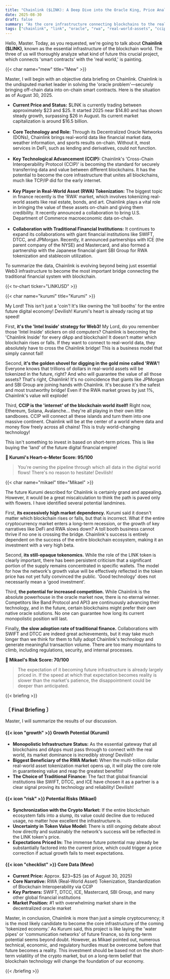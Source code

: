 ```yaml
---
title: "Chainlink ($LINK): A Deep Dive into the Oracle King, Price Analysis, and Future Outlook"
date: 2025-08-30
draft: false
summary: "As the core infrastructure connecting blockchains to the real world, does Chainlink ($LINK) have a bright future? We dive into a sharp debate between Kurumi, who champions Chainlink's monopolistic position and growth potential as a Web3 necessity, and Mikael, who warns of potential risks like market dependency and uncertain tokenomics, to analyze the pros and cons of investing in $LINK."
tags: ["chainlink", "link", "oracle", "rwa", "real-world-assets", "ccip"]
---
```


<p>Hello, Master. Today, as you requested, we're going to talk about <b>Chainlink ($LINK)</b>, known as the essential infrastructure of the blockchain world. The three of us will thoroughly analyze what kind of future this crucial project, which connects 'smart contracts' with the 'real world,' is painting.</p>

{{< char name="mew" title="Mew" >}}
<p>Master, I will begin with an objective data briefing on Chainlink. Chainlink is the undisputed market leader in solving the 'oracle problem'—securely bringing off-chain data into on-chain smart contracts. Here is the situation as of August 30, 2025.</p>
<ul>
    <li><b>Current Price and Status:</b> $LINK is currently trading between approximately $23 and $25. It started 2025 near $14.80 and has shown steady growth, surpassing $26 in August. Its current market capitalization is around $16.5 billion.</li><br>
    <li><b>Core Technology and Role:</b> Through its Decentralized Oracle Networks (DONs), Chainlink brings real-world data like financial market data, weather information, and sports results on-chain. Without it, most services in DeFi, such as lending and derivatives, could not function.</li><br>
    <li><b>Key Technological Advancement (CCIP):</b> Chainlink's 'Cross-Chain Interoperability Protocol (CCIP)' is becoming the standard for securely transferring data and value between different blockchains. It has the potential to become the core infrastructure that unites all blockchains, much like TCP/IP did for the early internet.</li><br>
    <li><b>Key Player in Real-World Asset (RWA) Tokenization:</b> The biggest topic in finance recently is the 'RWA' market, which involves tokenizing real-world assets like real estate, bonds, and art. Chainlink plays a vital role in bringing the value of these assets on-chain and giving them credibility. It recently announced a collaboration to bring U.S. Department of Commerce macroeconomic data on-chain.</li><br>
    <li><b>Collaboration with Traditional Financial Institutions:</b> It continues to expand its collaborations with giant financial institutions like SWIFT, DTCC, and JPMorgan. Recently, it announced partnerships with ICE (the parent company of the NYSE) and Mastercard, and also formed a partnership with the Japanese financial giant SBI Group for RWA tokenization and stablecoin utilization.</li>
</ul>
<p>To summarize the data, Chainlink is evolving beyond being just essential Web3 infrastructure to become the most important bridge connecting the traditional financial system with blockchain.</p>

{{< tv-chart ticker="LINKUSD" >}}

{{< char name="kurumi" title="Kurumi" >}}
<p>My Lord! This isn't just a 'coin'! It's like owning the 'toll booths' for the entire future digital economy! Devilish! Kurumi's heart is already racing at top speed!</p>
<p>First, <b>it's the 'Intel Inside' strategy for Web3!</b> My Lord, do you remember those 'Intel Inside' stickers on old computers? Chainlink is becoming the 'Chainlink Inside' for every dApp and blockchain! It doesn't matter which blockchain rises or falls. If they want to connect to real-world data, they absolutely have to cross the Chainlink bridge! This is a business model that simply cannot fail!</p>
<p>Second, <b>it's the golden shovel for digging in the gold mine called 'RWA'!</b> Everyone knows that trillions of dollars in real-world assets will be tokenized in the future, right? And who will guarantee the value of all those assets? That's right, Chainlink! It's no coincidence that giants like JPMorgan and SBI Group are joining hands with Chainlink. It's because it's the safest and most trustworthy bridge! Even if the RWA market grows by just 1%, Chainlink's value will explode!</p>
<p>Third, <b>CCIP is the 'internet' of the blockchain world itself!</b> Right now, Ethereum, Solana, Avalanche... they're all playing in their own little sandboxes. CCIP will connect all these islands and turn them into one massive continent. Chainlink will be at the center of a world where data and money flow freely across all chains! This is truly world-changing technology!</p>
<p>This isn't something to invest in based on short-term prices. This is like buying the 'land' of the future digital financial empire!</p>
<p><b>💖 Kurumi's Heart-o-Meter Score: 95/100</b></p>
<blockquote>
<p>You're owning the pipeline through which all data in the digital world flows! There's no reason to hesitate! Devilish!</p>
</blockquote>

{{< char name="mikael" title="Mikael" >}}
<p>The future Kurumi described for Chainlink is certainly grand and appealing. However, it would be a great miscalculation to think the path is paved only with flowers. I have identified several potential landmines.</p>
<p>First, <b>its excessively high market dependency.</b> Kurumi said it doesn't matter which blockchain rises or falls, but that is incorrect. What if the entire cryptocurrency market enters a long-term recession, or the growth of key narratives like DeFi and RWA slows down? A toll booth business cannot thrive if no one is crossing the bridge. Chainlink's success is entirely dependent on the success of the entire blockchain ecosystem, making it an investment with a very high beta.</p>
<p>Second, <b>its still-opaque tokenomics.</b> While the role of the LINK token is clearly important, there has been persistent criticism that a significant portion of the supply remains concentrated in specific wallets. The model for how the network's growth value will be effectively reflected in the token price has not yet fully convinced the public. 'Good technology' does not necessarily mean a 'good investment'.</p>
<p>Third, <b>the potential for increased competition.</b> While Chainlink is the absolute powerhouse in the oracle market now, there is no eternal winner. Competitors like Band Protocol and API3 are continuously advancing their technology, and in the future, certain blockchains might prefer their own native oracle solutions. No one can guarantee how long its current monopolistic position will last.</p>
<p>Finally, <b>the slow adoption rate of traditional finance.</b> Collaborations with SWIFT and DTCC are indeed great achievements, but it may take much longer than we think for them to fully adopt Chainlink's technology and generate meaningful transaction volume. There are too many mountains to climb, including regulations, security, and internal processes.</p>
<p><b>🚨 Mikael's Risk Score: 70/100</b></p>
<blockquote>
<p>The expectation of it becoming future infrastructure is already largely priced in. If the speed at which that expectation becomes reality is slower than the market's patience, the disappointment could be deeper than anticipated.</p>
</blockquote>

{{< briefing >}}
<h3><strong>〔 Final Briefing 〕</strong></h3>
<p>Master, I will summarize the results of our discussion.</p>

<h4><span class="svg-icon">{{< icon "growth" >}}</span> Growth Potential (Kurumi)</h4>
<ul>
    <li><b>Monopolistic Infrastructure Status:</b> As the essential gateway that all blockchains and dApps must pass through to connect with the real world, its market dominance is incredibly strong! Devilish!</li>
    <li><b>Biggest Beneficiary of the RWA Market:</b> When the multi-trillion dollar real-world asset tokenization market opens up, it will play the core role in guaranteeing value and reap the greatest benefits!</li>
    <li><b>The Choice of Traditional Finance:</b> The fact that global financial institutions like SWIFT, DTCC, and ICE have chosen it as a partner is a clear signal proving its technology and reliability! Devilish!</li>
</ul>

<h4><span class="svg-icon">{{< icon "risk" >}}</span> Potential Risks (Mikael)</h4>
<ul>
    <li><b>Synchronization with the Crypto Market:</b> If the entire blockchain ecosystem falls into a slump, its value could decline due to reduced usage, no matter how excellent the infrastructure is.</li>
    <li><b>Uncertainty in Token Value Model:</b> There is still ongoing debate about how directly and sustainably the network's success will be reflected in the LINK token's price.</li>
    <li><b>Expectations Priced In:</b> The immense future potential may already be substantially factored into the current price, which could trigger a price correction if actual growth fails to meet expectations.</li>
</ul>

<h4><span class="svg-icon">{{< icon "checklist" >}}</span> Core Data (Mew)</h4>
<ul>
    <li><b>Current Price:</b> Approx. $23~$25 (as of August 30, 2025)</li>
    <li><b>Core Narrative:</b> RWA (Real-World Asset) Tokenization, Standardization of Blockchain Interoperability via CCIP</li>
    <li><b>Key Partners:</b> SWIFT, DTCC, ICE, Mastercard, SBI Group, and many other global financial institutions</li>
    <li><b>Market Position:</b> #1 with overwhelming market share in the decentralized oracle market</li>
</ul>

<div class="final-conclusion">
    <p>Master, in conclusion, Chainlink is more than just a simple cryptocurrency; it is the most likely candidate to become the core infrastructure of the coming 'tokenized economy.' As Kurumi said, this project is like laying the 'water pipes' or 'communication networks' of future finance, so its long-term potential seems beyond doubt. However, as Mikael pointed out, numerous technical, economic, and regulatory hurdles must be overcome before that future becomes a reality. This investment should be based not on the short-term volatility of the crypto market, but on a long-term belief that blockchain technology will change the foundation of our economy.</p>
</div>
{{< /briefing >}}